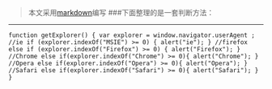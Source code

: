 >本文采用[markdown](http://www.bootcdn.cn/markdown.js/)编写
###下面整理的是一套判断方法：
***
`
    function getExplorer() {
        var explorer = window.navigator.userAgent ;
        //ie
        if (explorer.indexOf("MSIE") >= 0) {
        alert("ie");
        }
        //firefox
        else if (explorer.indexOf("Firefox") >= 0) {
        alert("Firefox");
        }
        //Chrome
        else if(explorer.indexOf("Chrome") >= 0){
        alert("Chrome");
        }
        //Opera
        else if(explorer.indexOf("Opera") >= 0){
        alert("Opera");
        }
        //Safari
        else if(explorer.indexOf("Safari") >= 0){
        alert("Safari");
        }
    }
`